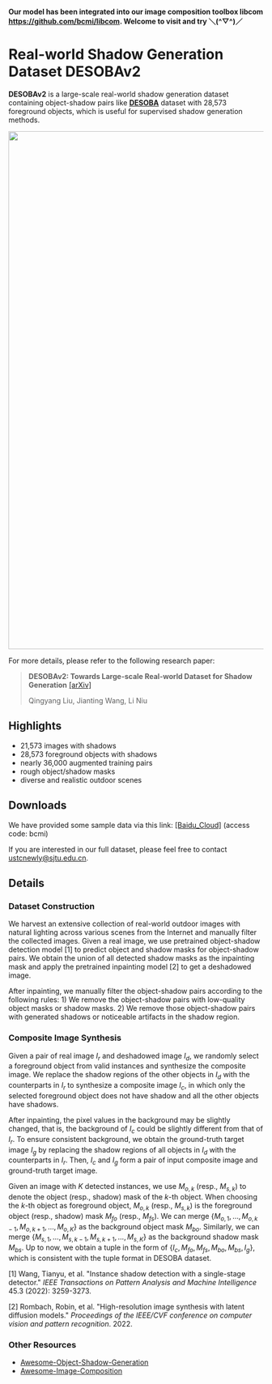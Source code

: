 **Our model has been integrated into our image composition toolbox libcom https://github.com/bcmi/libcom. Welcome to visit and try ＼(^▽^)／** 

# Real-world Shadow Generation Dataset DESOBAv2

**DESOBAv2** is a large-scale real-world shadow generation dataset containing object-shadow pairs like [**DESOBA**](https://github.com/bcmi/Object-Shadow-Generation-Dataset-DESOBA) dataset with 28,573 foreground objects, which is useful for supervised shadow generation methods.

<img src='examples/example_dataset.png' align="center" width=1024>

For more details, please refer to the following research paper:

> **DESOBAv2: Towards Large-scale Real-world Dataset for Shadow Generation**  [[arXiv]](https://arxiv.org/pdf/2308.09972)<br>
>
> Qingyang Liu, Jianting Wang, Li Niu

## Highlights

- 21,573 images with shadows
- 28,573 foreground objects with shadows
- nearly 36,000 augmented training pairs
- rough object/shadow masks
- diverse and realistic outdoor scenes

## Downloads

We have provided some sample data via this link: [[Baidu_Cloud]](https://pan.baidu.com/s/1akR8josre7Q1znQHUCjOzg ) (access code: bcmi)

If you are interested in our full dataset, please feel free to contact ustcnewly@sjtu.edu.cn.

## Details

### Dataset Construction
We harvest an extensive collection of real-world outdoor images with natural lighting across various scenes from the Internet and manually filter the collected images. Given a real image, we use pretrained object-shadow detection model [1] to predict object and shadow masks for object-shadow pairs. We obtain the union of all detected shadow masks as the inpainting mask and apply the pretrained inpainting model [2] to get a deshadowed image.

After inpainting, we manually filter the object-shadow pairs according to the following rules: 1) We remove the object-shadow pairs with low-quality object masks or shadow masks. 2) We remove those object-shadow pairs with generated shadows or noticeable artifacts in the shadow region.

### Composite Image Synthesis
Given a pair of real image $I_r$ and deshadowed image $I_d$, we randomly select a foreground object from valid instances and synthesize the composite image. We replace the shadow regions of the other objects in $I_d$ with the counterparts in $I_r$ to synthesize a composite image $I_c$, in which only the selected foreground object does not have shadow and all the other objects have shadows.  

After inpainting, the pixel values in the background may be slightly changed, that is, the background of  $I_c$ could be slightly different from that of $I_r$. To ensure consistent background, we obtain the ground-truth target image $I_g$  by replacing the shadow regions of all objects in $I_d$ with the counterparts in $I_r$. Then, $I_c$ and $I_g$ form a pair of input composite image and ground-truth target image.

Given an image with $K$ detected instances, we use $M_{o,k}$ (resp., $M_{s,k}$) to denote the object (resp., shadow) mask of the $k$-th object. When choosing the $k$-th object as foreground object,  $M_{o,k}$ (resp., $M_{s,k}$) is 
the foreground object (resp., shadow) mask $M_{fo}$ (resp., $M_{fs}$). We can merge $\{M_{o,1}, \ldots, M_{o,k-1}, M_{o,k+1}, \ldots, M_{o,K}\}$ as the background object mask $M_{bo}$. Similarly,  we can merge $\{M_{s,1}, \ldots, M_{s,k-1}, M_{s,k+1}, \ldots, M_{s,K}\}$ as the background shadow mask $M_{bs}$. Up to now, we obtain a tuple in the form of $\{I_c,M_{fo},M_{fs},M_{bo},M_{bs},I_g\}$, which is consistent with the tuple format in DESOBA dataset.


[1] Wang, Tianyu, et al. "Instance shadow detection with a single-stage detector." *IEEE Transactions on Pattern Analysis and Machine Intelligence* 45.3 (2022): 3259-3273.

[2] Rombach, Robin, et al. "High-resolution image synthesis with latent diffusion models." *Proceedings of the IEEE/CVF conference on computer vision and pattern recognition*. 2022.

### Other Resources

+ [Awesome-Object-Shadow-Generation](https://github.com/bcmi/Awesome-Object-Shadow-Generation)
+ [Awesome-Image-Composition](https://github.com/bcmi/Awesome-Image-Composition)
